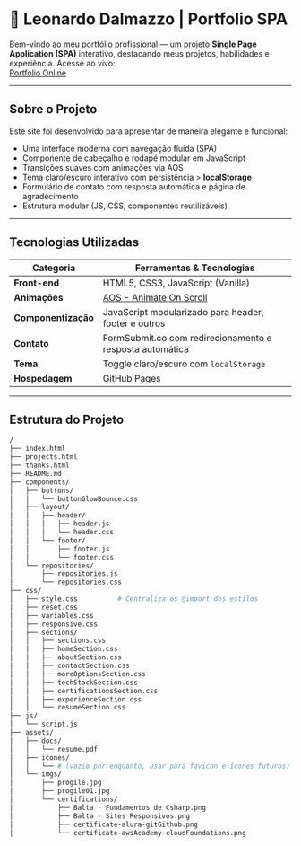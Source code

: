 # 🚀 Leonardo Dalmazzo | Portfolio SPA

Bem-vindo ao meu portfólio profissional — um projeto **Single Page Application (SPA)** interativo, destacando meus projetos, habilidades e experiência. Acesse ao vivo:  
[Portfolio Online](https://leonardodalmazzo.github.io/Leonardo-Dalmazzo/)

---

##  Sobre o Projeto

Este site foi desenvolvido para apresentar de maneira elegante e funcional:

- Uma interface moderna com navegação fluída (SPA)
- Componente de cabeçalho e rodapé modular em JavaScript
- Transições suaves com animações via AOS
- Tema claro/escuro interativo com persistência > **localStorage**
- Formulário de contato com resposta automática e página de agradecimento
- Estrutura modular (JS, CSS, componentes reutilizáveis)

---

##  Tecnologias Utilizadas

| Categoria           | Ferramentas & Tecnologias                                   |
|---------------------|-------------------------------------------------------------|
| **Front-end**       | HTML5, CSS3, JavaScript (Vanilla)                           |
| **Animações**       | [AOS - Animate On Scroll](https://michalsnik.github.io/aos/)|
| **Componentização** | JavaScript modularizado para header, footer e outros        |
| **Contato**         | FormSubmit.co com redirecionamento e resposta automática    |
| **Tema**            | Toggle claro/escuro com `localStorage`                      |
| **Hospedagem**      | GitHub Pages                                                |

---

##  Estrutura do Projeto

```bash
/
├── index.html
├── projects.html
├── thanks.html
├── README.md
├── components/
│   ├── buttons/
│   │   └── buttonGlowBounce.css
│   ├── layout/
│   │   ├── header/
│   │   │   ├── header.js
│   │   │   └── header.css
│   │   └── footer/
│   │       ├── footer.js
│   │       └── footer.css
│   └── repositories/
│       ├── repositories.js
│       └── repositories.css
├── css/
│   ├── style.css          # Centraliza os @import dos estilos
│   ├── reset.css
│   ├── variables.css
│   ├── responsive.css
│   ├── sections/
│   │   ├── sections.css
│   │   ├── homeSection.css
│   │   ├── aboutSection.css
│   │   ├── contactSection.css
│   │   ├── moreOptionsSection.css
│   │   ├── techStackSection.css
│   │   ├── certificationsSection.css
│   │   ├── experienceSection.css
│   │   └── resumeSection.css
├── js/
│   └── script.js
├── assets/
│   ├── docs/
│   │   └── resume.pdf
│   ├── icones/
│   │   └── # (vazio por enquanto, usar para favicon e ícones futuros)
│   └── imgs/
│       ├── progile.jpg
│       ├── progile01.jpg
│       └── certifications/
│           ├── Balta - Fundamentos de Csharp.png
│           ├── Balta - Sites Responsivos.png
│           ├── certificate-alura-gitGithub.png
│           └── certificate-awsAcademy-cloudFoundations.png
```
